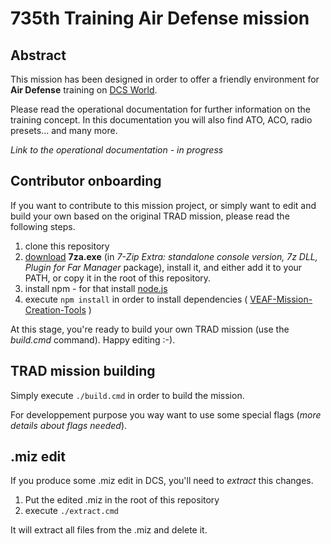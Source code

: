 # 735th Training Air Defense mission

## Abstract
This mission has been designed in order to offer a friendly environment for **Air Defense** training on [DCS World](https://www.digitalcombatsimulator.com).

Please read the operational documentation for further information on the training concept.
In this documentation you will also find ATO, ACO, radio presets... and many more.

*Link to the operational documentation - in progress*


## Contributor onboarding

If you want to contribute to this mission project, or simply want to edit and build your own based on the original TRAD mission, please read the following steps.

1. clone this repository
2. [download](https://www.7-zip.org/download.html) **7za.exe** (in *7-Zip Extra: standalone console version, 7z DLL, Plugin for Far Manager* package), install it, and either add it to your PATH, or copy it in the root of this repository.
3. install npm - for that install [node.js](https://nodejs.org/en/download/)
4. execute `npm install` in order to install dependencies ( [VEAF-Mission-Creation-Tools](https://github.com/VEAF/VEAF-Mission-Creation-Tools) )

At this stage, you're ready to build your own TRAD mission (use the *build.cmd* command).
Happy editing :-).


## TRAD mission building

Simply execute `./build.cmd` in order to build the mission.

For developpement purpose you way want to use some special flags (*more details about flags needed*).


## .miz edit

If you produce some .miz edit in DCS, you'll need to *extract* this changes.
1. Put the edited .miz in the root of this repository
2. execute `./extract.cmd`

It will extract all files from the .miz and delete it.
